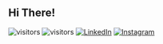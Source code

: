 ## Hi There!

![visitors](https://visitor-badge.glitch.me/badge?page_id=wjudho.visitor-badge&left_color=#efa4f4&right_color=#811189)
![visitors](https://badges.pufler.dev/visits/wjudho/wjudho?logo=GitHub&label=visits&color=success&logoColor=white&style=flat-square)
[![LinkedIn](https://img.shields.io/badge/-LinkedIn-0077B5?style=flat-square&logo=Linkedin&logoColor=white)](https://www.linkedin.com/in/wisjnu-judho-85988883/)
[![Instagram](https://img.shields.io/badge/Instagram-%23E4405F.svg?style=for-the-badge&logo=Instagram&logoColor=white)](https://www.instagram.com/wijnu/)
